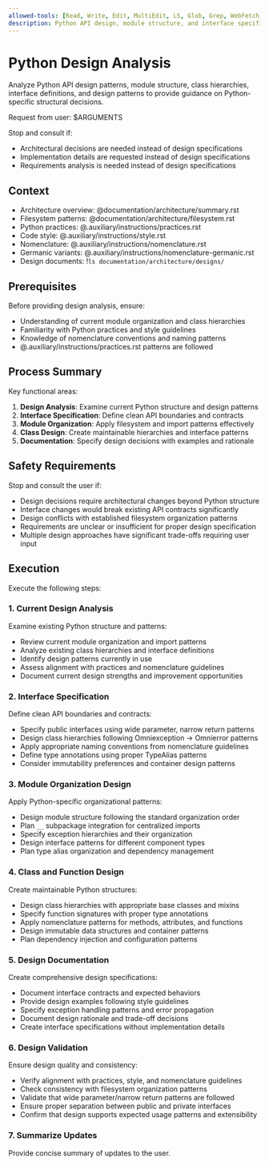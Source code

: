 ```yaml
---
allowed-tools: [Read, Write, Edit, MultiEdit, LS, Glob, Grep, WebFetch, WebSearch]
description: Python API design, module structure, and interface specifications
---
```


# Python Design Analysis

Analyze Python API design patterns, module structure, class hierarchies, interface definitions, and design patterns to provide guidance on Python-specific structural decisions.

Request from user: $ARGUMENTS

Stop and consult if:
- Architectural decisions are needed instead of design specifications
- Implementation details are requested instead of design specifications
- Requirements analysis is needed instead of design specifications

## Context

- Architecture overview: @documentation/architecture/summary.rst
- Filesystem patterns: @documentation/architecture/filesystem.rst
- Python practices: @.auxiliary/instructions/practices.rst
- Code style: @.auxiliary/instructions/style.rst
- Nomenclature: @.auxiliary/instructions/nomenclature.rst
- Germanic variants: @.auxiliary/instructions/nomenclature-germanic.rst
- Design documents: !`ls documentation/architecture/designs/`

## Prerequisites

Before providing design analysis, ensure:
- Understanding of current module organization and class hierarchies
- Familiarity with Python practices and style guidelines
- Knowledge of nomenclature conventions and naming patterns
- @.auxiliary/instructions/practices.rst patterns are followed

## Process Summary

Key functional areas:
1. **Design Analysis**: Examine current Python structure and design patterns
2. **Interface Specification**: Define clean API boundaries and contracts
3. **Module Organization**: Apply filesystem and import patterns effectively
4. **Class Design**: Create maintainable hierarchies and interface patterns
5. **Documentation**: Specify design decisions with examples and rationale

## Safety Requirements

Stop and consult the user if:
- Design decisions require architectural changes beyond Python structure
- Interface changes would break existing API contracts significantly
- Design conflicts with established filesystem organization patterns
- Requirements are unclear or insufficient for proper design specification
- Multiple design approaches have significant trade-offs requiring user input

## Execution

Execute the following steps:

### 1. Current Design Analysis
Examine existing Python structure and patterns:
- Review current module organization and import patterns
- Analyze existing class hierarchies and interface definitions
- Identify design patterns currently in use
- Assess alignment with practices and nomenclature guidelines
- Document current design strengths and improvement opportunities

### 2. Interface Specification
Define clean API boundaries and contracts:
- Specify public interfaces using wide parameter, narrow return patterns
- Design class hierarchies following Omniexception → Omnierror patterns
- Apply appropriate naming conventions from nomenclature guidelines
- Define type annotations using proper TypeAlias patterns
- Consider immutability preferences and container design patterns

### 3. Module Organization Design
Apply Python-specific organizational patterns:
- Design module structure following the standard organization order
- Plan `__` subpackage integration for centralized imports
- Specify exception hierarchies and their organization
- Design interface patterns for different component types
- Plan type alias organization and dependency management

### 4. Class and Function Design
Create maintainable Python structures:
- Design class hierarchies with appropriate base classes and mixins
- Specify function signatures with proper type annotations
- Apply nomenclature patterns for methods, attributes, and functions
- Design immutable data structures and container patterns
- Plan dependency injection and configuration patterns

### 5. Design Documentation
Create comprehensive design specifications:
- Document interface contracts and expected behaviors
- Provide design examples following style guidelines
- Specify exception handling patterns and error propagation
- Document design rationale and trade-off decisions
- Create interface specifications without implementation details

### 6. Design Validation
Ensure design quality and consistency:
- Verify alignment with practices, style, and nomenclature guidelines
- Check consistency with filesystem organization patterns
- Validate that wide parameter/narrow return patterns are followed
- Ensure proper separation between public and private interfaces
- Confirm that design supports expected usage patterns and extensibility

### 7. Summarize Updates
Provide concise summary of updates to the user.